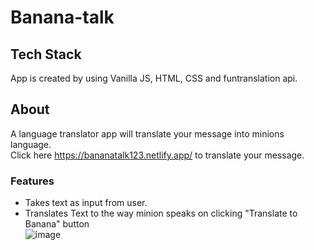 # Banana-talk

## Tech Stack
App is created by using Vanilla JS, HTML, CSS and funtranslation api.


## About
A language translator app will translate your message into minions language. </br>
Click here https://bananatalk123.netlify.app/ to translate your message.


### Features
* Takes text as input from user.
* Translates Text to the way minion speaks on clicking "Translate to Banana" button <br/>
   ![image](https://user-images.githubusercontent.com/110299602/208645481-cc423188-938f-4de3-b92c-099adb965865.png)
